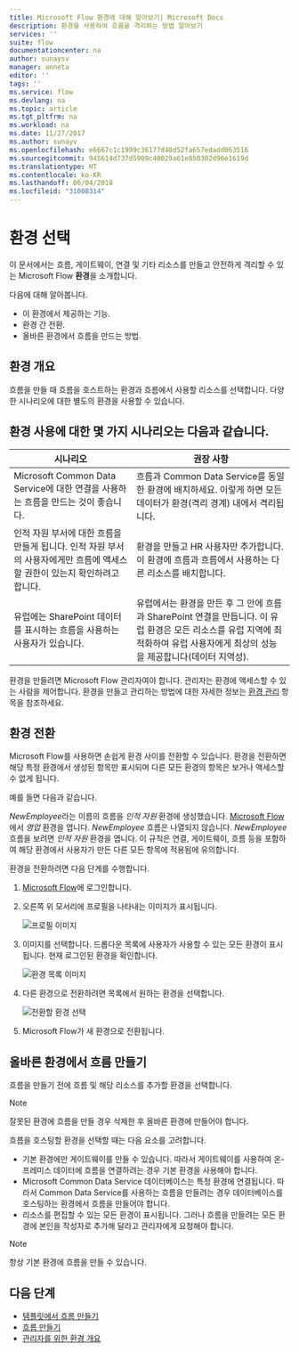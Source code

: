 ```yaml
---
title: Microsoft Flow 환경에 대해 알아보기| Microsoft Docs
description: 환경을 사용하여 흐름을 격리하는 방법 알아보기
services: ''
suite: flow
documentationcenter: na
author: sunaysv
manager: anneta
editor: ''
tags: ''
ms.service: flow
ms.devlang: na
ms.topic: article
ms.tgt_pltfrm: na
ms.workload: na
ms.date: 11/27/2017
ms.author: sunayv
ms.openlocfilehash: e6667c1c1999c36177d40d52fa657edadd063516
ms.sourcegitcommit: 945614d737d5909c40029a61e050302d96e1619d
ms.translationtype: HT
ms.contentlocale: ko-KR
ms.lasthandoff: 06/04/2018
ms.locfileid: "31008314"
---
```

# <a name="choosing-an-environment"></a>환경 선택

이 문서에서는 흐름, 게이트웨이, 연결 및 기타 리소스를 만들고 안전하게 격리할 수 있는 Microsoft Flow **환경**을 소개합니다.

다음에 대해 알아봅니다.

* 이 환경에서 제공하는 기능.
* 환경 간 전환.
* 올바른 환경에서 흐름을 만드는 방법.

## <a name="environments-overview"></a>환경 개요

흐름을 만들 때 흐름을 호스트하는 환경과 흐름에서 사용할 리소스를 선택합니다. 다양한 시나리오에 대한 별도의 환경을 사용할 수 있습니다.

## <a name="here-are-a-few-scenarios-for-using-environments"></a>환경 사용에 대한 몇 가지 시나리오는 다음과 같습니다.

시나리오|권장 사항
-----|-----
Microsoft Common Data Service에 대한 연결을 사용하는 흐름을 만드는 것이 좋습니다.|흐름과 Common Data Service를 동일한 환경에 배치하세요. 이렇게 하면 모든 데이터가 환경(격리 경계) 내에서 격리됩니다.
인적 자원 부서에 대한 흐름을 만들게 됩니다. 인적 자원 부서의 사용자에게만 흐름에 액세스할 권한이 있는지 확인하려고 합니다.|환경을 만들고 HR 사용자만 추가합니다. 이 환경에 흐름과 흐름에서 사용하는 다른 리소스를 배치합니다.
유럽에는 SharePoint 데이터를 표시하는 흐름을 사용하는 사용자가 있습니다.|유럽에서는 환경을 만든 후 그 안에 흐름과 SharePoint 연결을 만듭니다. 이 유럽 환경은 모든 리소스를 유럽 지역에 최적화하여 유럽 사용자에게 최상의 성능을 제공합니다(데이터 지역성).

환경을 만들려면 Microsoft Flow 관리자여야 합니다. 관리자는 환경에 액세스할 수 있는 사람을 제어합니다. 환경을 만들고 관리하는 방법에 대한 자세한 정보는 [환경 관리](environments-overview-admin.md) 항목을 참조하세요.

## <a name="switching-environments"></a>환경 전환

Microsoft Flow를 사용하면 손쉽게 환경 사이를 전환할 수 있습니다. 환경을 전환하면 해당 특정 환경에서 생성된 항목만 표시되며 다른 모든 환경의 항목은 보거나 액세스할 수 없게 됩니다.

예를 들면 다음과 같습니다.

*NewEmployee*라는 이름의 흐름을 *인적 자원* 환경에 생성했습니다. [Microsoft Flow](https://flow.microsoft.com)에서 *영업* 환경을 엽니다. *NewEmployee* 흐름은 나열되지 않습니다. *NewEmployee* 흐름을 보려면 *인적 자원* 환경을 엽니다. 이 규칙은 연결, 게이트웨이, 흐름 등을 포함하여 해당 환경에서 사용자가 만든 다른 모든 항목에 적용됨에 유의합니다.

환경을 전환하려면 다음 단계를 수행합니다.

1. [Microsoft Flow](https://flow.microsoft.com)에 로그인합니다.
1. 오른쪽 위 모서리에 프로필을 나타내는 이미지가 표시됩니다.

   ![프로필 이미지](./media/environments-overview-maker/default-environment.png)

1. 이미지를 선택합니다. 드롭다운 목록에 사용자가 사용할 수 있는 모든 환경이 표시됩니다. 현재 로그인된 환경을 확인합니다.

   ![환경 목록 이미지](./media/environments-overview-maker/all-environments.png)
1. 다른 환경으로 전환하려면 목록에서 원하는 환경을 선택합니다.

   ![전환할 환경 선택](./media/environments-overview-maker/select-europe.png)
1. Microsoft Flow가 새 환경으로 전환됩니다.

## <a name="create-flows-in-the-right-environment"></a>올바른 환경에서 흐름 만들기

흐름을 만들기 전에 흐름 및 해당 리소스를 추가할 환경을 선택합니다.

> [!NOTE]
> 잘못된 환경에 흐름을 만들 경우 삭제한 후 올바른 환경에 만들어야 합니다.

흐름을 호스팅할 환경을 선택할 때는 다음 요소를 고려합니다.

* 기본 환경에만 게이트웨이를 만들 수 있습니다. 따라서 게이트웨이를 사용하여 온-프레미스 데이터에 흐름을 연결하려는 경우 기본 환경을 사용해야 합니다.
* Microsoft Common Data Service 데이터베이스는 특정 환경에 연결됩니다. 따라서 Common Data Service를 사용하는 흐름을 만들려는 경우 데이터베이스를 호스팅하는 환경에서 흐름을 만들어야 합니다.
* 리소스를 편집할 수 있는 모든 환경이 표시됩니다. 그러나 흐름을 만들려는 모든 환경에 본인을 작성자로 추가해 달라고 관리자에게 요청해야 합니다.

> [!NOTE]
> 항상 기본 환경에 흐름을 만들 수 있습니다.

## <a name="next-steps"></a>다음 단계

* [템플릿에서 흐름 만들기](get-started-logic-template.md)
* [흐름 만들기](get-started-logic-flow.md)
* [관리자를 위한 환경 개요](environments-overview-admin.md)
